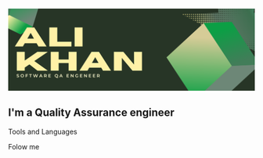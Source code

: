 ![Header](https://github.com/Alishiwka/Alishiwka/blob/main/Assets/Header.png) 

## I'm a Quality Assurance engineer

Tools and Languages

Folow me